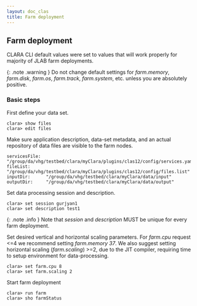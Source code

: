 ```yaml
---
layout: doc_clas
title: Farm deployment
---
```

## Farm deployment

CLARA CLI default values were set to values that will work properly
for majority of JLAB farm deployments.

{: .note .warning }
Do not change default settings for *farm.memory*,
*farm.disk*, *farm.os*, *farm.track*, *farm.system*, etc. unless
you are absolutely positive.

### Basic steps

First define your data set.
```
clara> show files
clara> edit files
```

Make sure application description, data-set metadata, and an actual
repository of data files are visible to the farm nodes.

```
servicesFile:  "/group/da/vhg/testbed/clara/myClara/plugins/clas12/config/services.yaml"
fileList:      "/group/da/vhg/testbed/clara/myClara/plugins/clas12/config/files.list"
inputDir:      "/group/da/vhg/testbed/clara/myClara/data/input"
outputDir:     "/group/da/vhg/testbed/clara/myClara/data/output"
```

Set data processing session and description.

```
clara> set session gurjyan1
clara> set description test1
```

{: .note .info }
Note that *session* and *description* MUST be unique for every farm deployment.

Set  desired vertical and horizontal scaling parameters. For *farm.cpu* request
<=4 we recommend setting *farm.memory 37*. We also suggest
setting horizontal scaling (*farm.scaling*) >=2, due to the JIT compiler, requiring
time to setup environment for data-processing.

```
clara> set farm.cpu 8
clara> set farm.scaling 2
```

Start farm deployment
```
clara> run farm
clara> sho farmStatus
```

